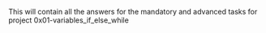 This will contain all the answers for the mandatory and advanced tasks for project 0x01-variables_if_else_while
